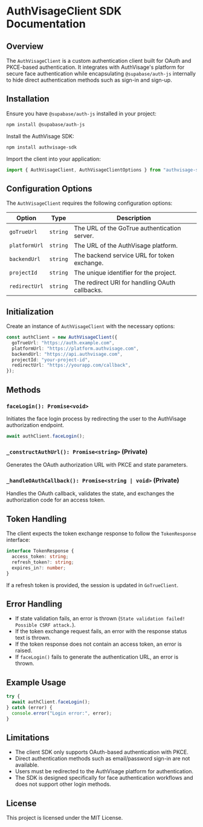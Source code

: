 # AuthVisageClient SDK Documentation

## Overview

The `AuthVisageClient` is a custom authentication client built for OAuth and PKCE-based authentication. It integrates with AuthVisage's platform for secure face authentication while encapsulating `@supabase/auth-js` internally to hide direct authentication methods such as sign-in and sign-up.

## Installation

Ensure you have `@supabase/auth-js` installed in your project:

```sh
npm install @supabase/auth-js
```

Install the AuthVisage SDK:

```sh
npm install authvisage-sdk
```

Import the client into your application:

```ts
import { AuthVisageClient, AuthVisageClientOptions } from "authvisage-sdk";
```

## Configuration Options

The `AuthVisageClient` requires the following configuration options:

| Option        | Type     | Description                                    |
| ------------- | -------- | ---------------------------------------------- |
| `goTrueUrl`   | `string` | The URL of the GoTrue authentication server.   |
| `platformUrl` | `string` | The URL of the AuthVisage platform.            |
| `backendUrl`  | `string` | The backend service URL for token exchange.    |
| `projectId`   | `string` | The unique identifier for the project.         |
| `redirectUrl` | `string` | The redirect URI for handling OAuth callbacks. |

## Initialization

Create an instance of `AuthVisageClient` with the necessary options:

```ts
const authClient = new AuthVisageClient({
  goTrueUrl: "https://auth.example.com",
  platformUrl: "https://platform.authvisage.com",
  backendUrl: "https://api.authvisage.com",
  projectId: "your-project-id",
  redirectUrl: "https://yourapp.com/callback",
});
```

## Methods

### `faceLogin(): Promise<void>`

Initiates the face login process by redirecting the user to the AuthVisage authorization endpoint.

```ts
await authClient.faceLogin();
```

### `_constructAuthUrl(): Promise<string>` (Private)

Generates the OAuth authorization URL with PKCE and state parameters.

### `_handleOAuthCallback(): Promise<string | void>` (Private)

Handles the OAuth callback, validates the state, and exchanges the authorization code for an access token.

## Token Handling

The client expects the token exchange response to follow the `TokenResponse` interface:

```ts
interface TokenResponse {
  access_token: string;
  refresh_token?: string;
  expires_in?: number;
}
```

If a refresh token is provided, the session is updated in `GoTrueClient`.

## Error Handling

- If state validation fails, an error is thrown (`State validation failed! Possible CSRF attack.`).
- If the token exchange request fails, an error with the response status text is thrown.
- If the token response does not contain an access token, an error is raised.
- If `faceLogin()` fails to generate the authentication URL, an error is thrown.

## Example Usage

```ts
try {
  await authClient.faceLogin();
} catch (error) {
  console.error("Login error:", error);
}
```

## Limitations

- The client SDK only supports OAuth-based authentication with PKCE.
- Direct authentication methods such as email/password sign-in are not available.
- Users must be redirected to the AuthVisage platform for authentication.
- The SDK is designed specifically for face authentication workflows and does not support other login methods.

## License

This project is licensed under the MIT License.
